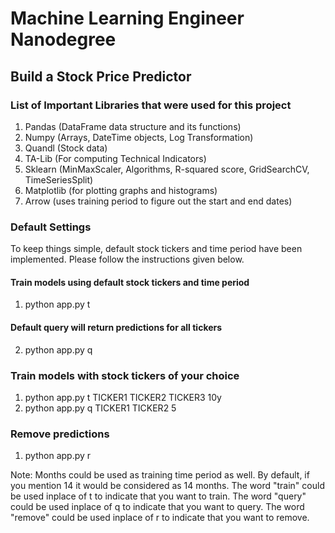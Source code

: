 # Machine Learning Engineer Nanodegree

## Build a Stock Price Predictor

### List of Important Libraries that were used for this project

1. Pandas (DataFrame data structure and its functions)
2. Numpy (Arrays, DateTime objects, Log Transformation)
3. Quandl (Stock data)
4. TA-Lib (For computing Technical Indicators)
5. Sklearn  (MinMaxScaler, Algorithms, R-squared score, GridSearchCV, TimeSeriesSplit) 
6. Matplotlib (for plotting graphs and histograms)
7. Arrow (uses training period to figure out the start and end dates)

### Default Settings

To keep things simple, default stock tickers and time period have been implemented. Please follow the instructions given below.

#### Train models using default stock tickers and time period 
1. python app.py t 
#### Default query will return predictions for all tickers 
2. python app.py q

### Train models with stock tickers of your choice

1. python app.py t TICKER1 TICKER2 TICKER3 10y
2. python app.py q TICKER1 TICKER2 5

### Remove predictions

1. python app.py r

Note:
Months could be used as training time period as well. By default, if you mention 14 it would be considered as 14 months. 
The word "train" could be used inplace of t to indicate that you want to train.
The word "query" could be used inplace of q to indicate that you want to query.
The word "remove" could be used inplace of r to indicate that you want to remove.



